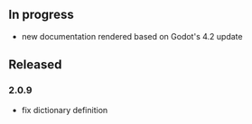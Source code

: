 ## In progress

+ new documentation rendered based on Godot's 4.2 update

## Released

### 2.0.9

- fix dictionary definition
